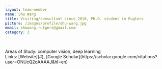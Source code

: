 ```yaml
---
layout: team-member
name: Shu Wang
title: Visiting/consultant since 2016, Ph.D. student in Rugters
picture: /images/profile/shu-wang.jpg
email: shuwang.rutgers@gmail.com
category: 3
---
```


<br/>
Areas of Study: computer vision, deep learning
<br/>
Links: [Website](#), [Google Scholar](https://scholar.google.com/citations?user=ONUcQ2oAAAAJ&hl=en)